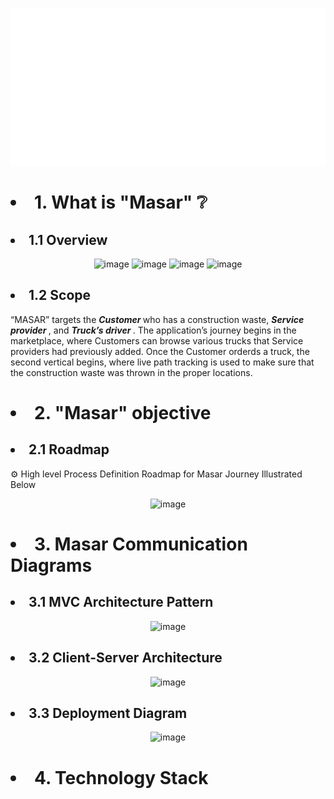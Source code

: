 <p align="center">
<img src="./Masar-Dash.svg" alt="" /> </p>
<h1> <li> 1. What is "Masar" ❔  </li> </h1>
 <h2> <li> 1.1 Overview </li> </h2>
<p align="center">

<img width="150" alt="image" src="https://user-images.githubusercontent.com/59771760/211042266-4f5c2e2f-04bd-4672-9c13-2fed1a201eea.png">
<img width="150" alt="image" src="https://user-images.githubusercontent.com/59771760/211042927-62dc5599-cc1d-4d96-a4ba-7c300130c277.png">
<img width="150" alt="image" src="https://user-images.githubusercontent.com/59771760/211043021-8f01dd2c-8143-43c8-ba4e-e99f90f40b99.png">
<img width="150" alt="image" src="https://user-images.githubusercontent.com/59771760/211043095-9ef7ab20-5594-4783-b120-b84ec883941b.png">
</p>
  
 <h2> <li> 1.2 Scope </li> </h2>
        <p>    “MASAR” targets the <b> <i> Customer </i> </b>  who has a construction waste, <b> <i> Service provider </i> </b> , and <b> <i> Truck’s driver </i> </b> . The application’s journey begins in the marketplace, where Customers can browse various trucks that Service providers had previously added. Once the Customer orderds a truck, the second vertical begins, where live path tracking is used to make sure that the construction waste was thrown in the proper locations. </p>
            
            
  <h1> <li> 2. "Masar" objective </li> </h1>
  <h2> <li> 2.1 Roadmap </li> </h2>
  <p> ⚙️ High level Process Definition Roadmap for Masar Journey Illustrated Below </p>
  
  <p align="center">
  <img width="500" alt="image" src="https://user-images.githubusercontent.com/59771760/211049905-4ce9db80-edb6-42af-9e87-09b807e5c420.png">
  </p>

 <h1> <li> 3. Masar Communication Diagrams </li> </h1>
 
   <h2> <li> 3.1 MVC Architecture Pattern </li> </h2>
   <p align="center">
  <img width="500" alt="image" src="https://user-images.githubusercontent.com/59771760/211053005-d7d28943-6fc6-46e8-99e7-31622a24e4b1.png">
  </p>
  
  
   <h2> <li> 3.2 Client-Server Architecture </li> </h2>
   <p align="center">
  <img width="500" alt="image" src="https://user-images.githubusercontent.com/59771760/211052914-65045ae5-f8fb-4fed-ab04-f6e4753295bc.png">
  </p>
  
  
   <h2> <li> 3.3 Deployment Diagram </li> </h2>
   <p align="center">
  <img width="500" alt="image" src="https://user-images.githubusercontent.com/59771760/211052695-7cb58cdd-5923-4467-85f4-a9c6ac5dd90e.png">
  </p>
   
  <h1> <li> 4. Technology Stack </li> </h1>


 
